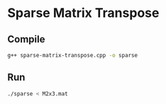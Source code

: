 # Sparse Matrix Transpose

## Compile

```bash
g++ sparse-matrix-transpose.cpp -o sparse
```

## Run

```bash
./sparse < M2x3.mat
```


